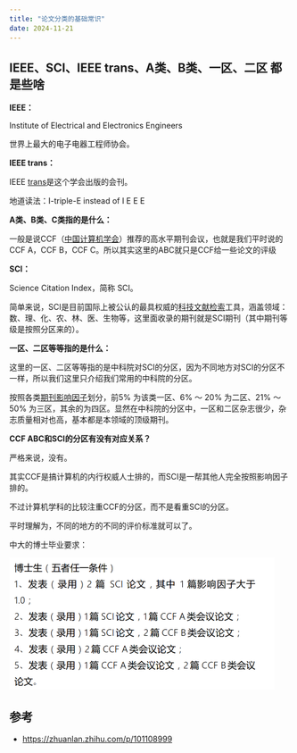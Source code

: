 ```yaml
---
title: "论文分类的基础常识"
date: 2024-11-21
---
```






## IEEE、SCI、IEEE trans、A类、B类、一区、二区 都是些啥

**IEEE：**

Institute of Electrical and Electronics Engineers

世界上最大的电子电器工程师协会。

**IEEE trans：**

IEEE [trans](https://zhida.zhihu.com/search?content_id=110599413&content_type=Article&match_order=4&q=trans&zhida_source=entity)是这个学会出版的会刊。

地道读法：I-triple-E instead of I E E E 



**A类、B类、C类指的是什么：**

一般是说CCF（[中国计算机学会](https://zhida.zhihu.com/search?content_id=110599413&content_type=Article&match_order=1&q=中国计算机学会&zhida_source=entity)）推荐的高水平期刊会议，也就是我们平时说的CCF A，CCF B，CCF C。所以其实这里的ABC就只是CCF给一些论文的评级



**SCI：**

Science Citation Index，简称 SCI。

简单来说，SCI是目前国际上被公认的最具权威的[科技文献检索](https://zhida.zhihu.com/search?content_id=110599413&content_type=Article&match_order=1&q=科技文献检索&zhida_source=entity)工具，涵盖领域：数、理、化、农、林、医、生物等，这里面收录的期刊就是SCI期刊（其中期刊等级是按照分区来的）。



**一区、二区等等指的是什么：**

这里的一区、二区等等指的是中科院对SCI的分区，因为不同地方对SCI的分区不一样，所以我们这里只介绍我们常用的中科院的分区。

按照各类[期刊影响因子](https://zhida.zhihu.com/search?content_id=110599413&content_type=Article&match_order=1&q=期刊影响因子&zhida_source=entity)划分，前5% 为该类一区、6% ～ 20% 为二区、21% ～ 50% 为三区，其余的为四区。显然在中科院的分区中，一区和二区杂志很少，杂志质量相对也高，基本都是本领域的顶级期刊。



**CCF ABC和SCI的分区有没有对应关系？**

严格来说，没有。

其实CCF是搞计算机的内行权威人士排的，而SCI是一帮其他人完全按照影响因子排的。

不过计算机学科的比较注重CCF的分区，而不是看重SCI的分区。

平时理解为，不同的地方的不同的评价标准就可以了。





中大的博士毕业要求：

<img src="../img\33afba36fa83205a128fb6ece09d20a.png" alt="33afba36fa83205a128fb6ece09d20a" style="zoom: 50%;" />





## 参考

+ https://zhuanlan.zhihu.com/p/101108999
